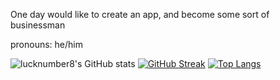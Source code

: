 One day would like to create an app, and become some sort of businessman

pronouns: he/him



![lucknumber8's GitHub stats](https://github-readme-stats.vercel.app/api?username=lucknumber8&show_icons=true&theme=dark)
[![GitHub Streak](https://github-readme-streak-stats.herokuapp.com/?user=lucknumber8&theme=dark)](https://git.io/streak-stats)
[![Top Langs](https://github-readme-stats.vercel.app/api/top-langs/?username=lucknumber8)](https://github.com/anuraghazra/github-readme-stats)

